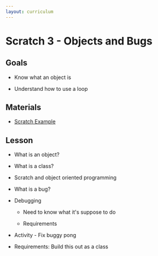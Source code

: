 ```yaml
---
layout: curriculum
---
```


# Scratch 3 - Objects and Bugs

## Goals

* Know what an object is

* Understand how to use a loop

## Materials

* [Scratch Example](https://scratch.mit.edu/projects/934214664/)


## Lesson

* What is an object?

* What is a class?

* Scratch and object oriented programming

* What is a bug?

* Debugging

    * Need to know what it's suppose to do 

    * Requirements

* Activity - Fix buggy pong 

* Requirements: Build this out as a class
